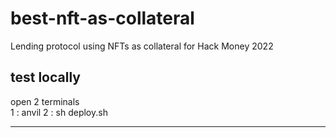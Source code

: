 # best-nft-as-collateral

Lending protocol using NFTs as collateral for Hack Money 2022

## test locally

open 2 terminals  
1 : anvil
2 : sh deploy.sh

---
